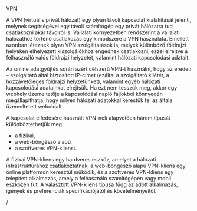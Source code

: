 VPN 

A VPN (virtuális privát hálózat) egy olyan távoli kapcsolat kialakítását jelenti, melynek segítségével egy távoli számítógép egy privát hálózatra tud csatlakozni akár távolról is. Vállalati környezetben rendszerint a vállalati hálózathoz történő csatlakozás egyik módszere a VPN használata. Emellett azonban léteznek olyan VPN szolgáltatások is, melyek különböző földrajzi helyeken elhelyezett kiszolgálókhoz engednek csatlakozni, ezzel elrejtve a felhasználó valós földrajzi helyzetét, valamint hálózati kapcsolódási adatait.


Az online adatgyűjtés során azért célszerű VPN-t használni, hogy az eredeti – szolgáltató által biztosított IP-címet (ezáltal a szolgáltató kilétét, a hozzávetőleges földrajzi helyzetünket), valamint egyéb hálózati kapcsolódási adatainkat elrejtsük. Ha ezt nem tesszük meg, akkor egy webhely üzemeltetője a kapcsolódási napló fájlokból könnyedén megállapíthatja, hogy milyen hálózati adatokkal kerestük fel az általa üzemeltetett weboldalt.




A kapcsolat elfedésére használt VPN-nek alapvetően három típusát különböztethetjük meg:
- a fizikai,
- a web-böngésző alapú
- a szoftveres VPN-klienst.

A fizikai VPN-kliens egy hardveres eszköz, amelyet a hálózati infrastruktúrához csatlakoztatnak, a web-böngésző alapú VPN-kliens egy online platformon keresztül működik, és a szoftveres VPN-kliens egy telepített alkalmazás, amely a felhasználó számítógépén vagy mobil eszközén fut. A választott VPN-kliens típusa függ az adott alkalmazás, igények és preferenciák specifikációjától és követelményeitől.

/
